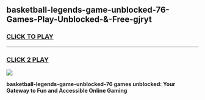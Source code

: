 
## basketball-legends-game-unblocked-76-Games-Play-Unblocked-&-Free-gjryt
<h3>
<a href="https://premium76.site?title=basketball-legends-game-unblocked-76&ref=24A">CLICK TO PLAY</a></h3>
<hr>

<h3>
<a href="https://premium76.site?title=basketball-legends-game-unblocked-76&ref=24A">CLICK 2 PLAY</a>
  
</h3>

<a href="https://premium76.site?title=basketball-legends-game-unblocked-76&ref=24A"><img src="https://clearcache.store/games.png"></a>


**basketball-legends-game-unblocked-76 games unblocked: Your Gateway to Fun and Accessible Online Gaming**
